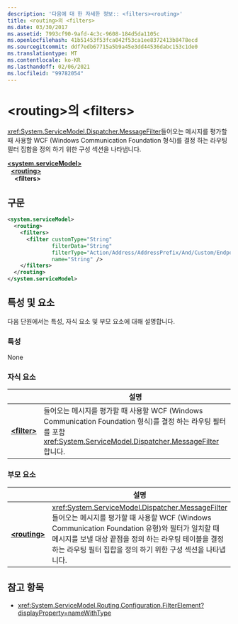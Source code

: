 ```yaml
---
description: '다음에 대 한 자세한 정보:: <filters><routing>'
title: <routing>의 <filters>
ms.date: 03/30/2017
ms.assetid: 7993cf90-9afd-4c3c-9608-184d5da1105c
ms.openlocfilehash: 41b51453f53fca042f53ca1ee8372413b8478ecd
ms.sourcegitcommit: ddf7edb67715a5b9a45e3dd44536dabc153c1de0
ms.translationtype: MT
ms.contentlocale: ko-KR
ms.lasthandoff: 02/06/2021
ms.locfileid: "99782054"
---
```

# <a name="filters-of-routing"></a>\<routing>의 \<filters>

<xref:System.ServiceModel.Dispatcher.MessageFilter>들어오는 메시지를 평가할 때 사용할 WCF (Windows Communication Foundation 형식)를 결정 하는 라우팅 필터 집합을 정의 하기 위한 구성 섹션을 나타냅니다.

[**\<system.serviceModel>**](system-servicemodel.md)\
&nbsp;&nbsp;[**\<routing>**](routing.md)\
&nbsp;&nbsp;&nbsp;&nbsp;**\<filters>**  
  
## <a name="syntax"></a>구문  
  
```xml  
<system.serviceModel>
  <routing>
    <filters>
      <filter customType="String"
              filterData="String"
              filterType="Action/Address/AddressPrefix/And/Custom/Endpoint/MatchAll/XPath"
              name="String" />
    </filters>
  </routing>
</system.serviceModel>
```  
  
## <a name="attributes-and-elements"></a>특성 및 요소

다음 단원에서는 특성, 자식 요소 및 부모 요소에 대해 설명합니다.

### <a name="attributes"></a>특성

None

### <a name="child-elements"></a>자식 요소

|     | 설명 |
| --- | ----------- |
| [**\<filter>**](filter.md) | 들어오는 메시지를 평가할 때 사용할 WCF (Windows Communication Foundation 형식)를 결정 하는 라우팅 필터를 포함 <xref:System.ServiceModel.Dispatcher.MessageFilter> 합니다. |

### <a name="parent-elements"></a>부모 요소

|     | 설명 |
| --- | ----------- |
| [**\<routing>**](routing.md) | <xref:System.ServiceModel.Dispatcher.MessageFilter>들어오는 메시지를 평가할 때 사용할 WCF (Windows Communication Foundation 유형)와 필터가 일치할 때 메시지를 보낼 대상 끝점을 정의 하는 라우팅 테이블을 결정 하는 라우팅 필터 집합을 정의 하기 위한 구성 섹션을 나타냅니다. |

## <a name="see-also"></a>참고 항목

- <xref:System.ServiceModel.Routing.Configuration.FilterElement?displayProperty=nameWithType>
